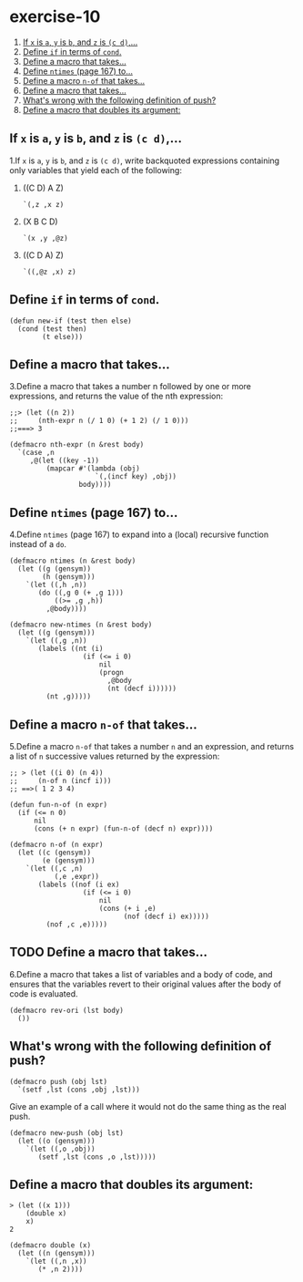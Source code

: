 

# exercise-10

1.  [If `x` is `a`, `y` is `b`, and `z` is `(c d)`,&#x2026;](#orgec0d121)
2.  [Define `if` in terms of `cond`.](#org6cfb9aa)
3.  [Define a macro that takes&#x2026;](#orgba5108f)
4.  [Define `ntimes` (page 167) to&#x2026;](#orgf89b6dc)
5.  [Define a macro `n-of` that takes&#x2026;](#org6b13000)
6.  [Define a macro that takes&#x2026;](#orgfbc4305)
7.  [What's wrong with the following definition of push?](#org6212b02)
8.  [Define a macro that doubles its argument:](#org9a6f48b)


<a id="orgec0d121"></a>

## If `x` is `a`, `y` is `b`, and `z` is `(c d)`,&#x2026;

1.If `x` is `a`, `y` is `b`, and `z` is `(c d)`, write backquoted expressions containing only variables that yield each of the following:

1.  ((C D) A Z)
    
        `(,z ,x z)
2.  (X B C D)
    
        `(x ,y ,@z)
3.  ((C D A) Z)
    
        `((,@z ,x) z)


<a id="org6cfb9aa"></a>

## Define `if` in terms of `cond`.

    (defun new-if (test then else)
      (cond (test then)
            (t else)))


<a id="orgba5108f"></a>

## Define a macro that takes&#x2026;

3.Define a macro that takes a number n followed by one or more expressions, and returns the value of the nth expression:

    ;;> (let ((n 2))
    ;;     (nth-expr n (/ 1 0) (+ 1 2) (/ 1 0)))
    ;;===> 3

    (defmacro nth-expr (n &rest body)
      `(case ,n
         ,@(let ((key -1))
             (mapcar #'(lambda (obj)
                         `(,(incf key) ,obj))
                     body))))


<a id="orgf89b6dc"></a>

## Define `ntimes` (page 167) to&#x2026;

4.Define `ntimes` (page 167) to expand into a (local) recursive function instead of a `do`.

    (defmacro ntimes (n &rest body)
      (let ((g (gensym))
            (h (gensym)))
        `(let ((,h ,n))
           (do ((,g 0 (+ ,g 1)))
               ((>= ,g ,h))
             ,@body))))
    
    (defmacro new-ntimes (n &rest body)
      (let ((g (gensym)))
        `(let ((,g ,n))
           (labels ((nt (i)
                      (if (<= i 0)
                          nil
                          (progn
                            ,@body
                            (nt (decf i))))))
             (nt ,g)))))


<a id="org6b13000"></a>

## Define a macro `n-of` that takes&#x2026;

5.Define a macro `n-of` that takes a number `n` and an expression, and returns a list of `n` successive values returned by the expression:

    ;; > (let ((i 0) (n 4))
    ;;     (n-of n (incf i)))
    ;; ==>( 1 2 3 4)
    
    (defun fun-n-of (n expr)
      (if (<= n 0)
          nil
          (cons (+ n expr) (fun-n-of (decf n) expr))))
    
    (defmacro n-of (n expr)
      (let ((c (gensym))
            (e (gensym)))
        `(let ((,c ,n)
               (,e ,expr))
           (labels ((nof (i ex)
                      (if (<= i 0)
                          nil
                          (cons (+ i ,e)
                                (nof (decf i) ex)))))
             (nof ,c ,e)))))


<a id="orgfbc4305"></a>

## TODO Define a macro that takes&#x2026;

6.Define a macro that takes a list of variables and a body of code, and ensures that the variables revert to their original values after the body of code is evaluated.

    (defmacro rev-ori (lst body)
      ())


<a id="org6212b02"></a>

## What's wrong with the following definition of push?

    (defmacro push (obj lst)
      `(setf ,lst (cons ,obj ,lst)))

Give an example of a call where it would not do the same thing as the real push.

    (defmacro new-push (obj lst)
      (let ((o (gensym)))
        `(let ((,o ,obj))
           (setf ,lst (cons ,o ,lst)))))


<a id="org9a6f48b"></a>

## Define a macro that doubles its argument:

    > (let ((x 1)))
        (double x)
        x)
    2

    (defmacro double (x)
      (let ((n (gensym)))
        `(let ((,n ,x))
           (* ,n 2))))

